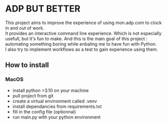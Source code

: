 # ADP BUT BETTER

This project aims to improve the experience of using mon.adp.com to clock in and out of work.  
It provides an interactive command line experience. Which is not especially usefull, but it's fun to make. And this is the main goal of this project : automating something boring while enbaling me to have fun with Python.  
I also try to implement workflows as a test to gain experience using them.

## How to install

### MacOS

- install python >3.10 on your machine
- pull project from git
- create a virtual environment called .venv
- install dependancies from requirements.txt
- fill in the config file (optionnal)
- run main.py with your python environment
